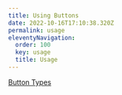 ```yaml
---
title: Using Buttons
date: 2022-10-16T17:10:38.320Z
permalink: usage
eleventyNavigation:
  order: 100
  key: usage
  title: Usage
---
```


[Button Types](/usage/types)
